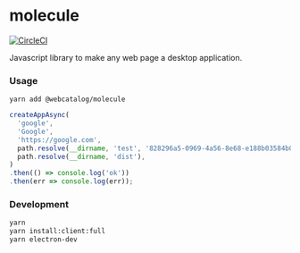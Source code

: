 # molecule
[![CircleCI](https://circleci.com/gh/webcatalog/molecule.svg?style=svg&circle-token=f2513ee30140f077d85b0c269d1d9ce36464f015)](https://circleci.com/gh/webcatalog/molecule)

Javascript library to make any web page a desktop application.

### Usage
```
yarn add @webcatalog/molecule
```

```js
createAppAsync(
  'google',
  'Google',
  'https://google.com',
  path.resolve(__dirname, 'test', '828296a5-0969-4a56-8e68-e188b03584b0.icns'),
  path.resolve(__dirname, 'dist'),
)
.then(() => console.log('ok'))
.then(err => console.log(err));
```

### Development
```bash
yarn
yarn install:client:full
yarn electron-dev
```

